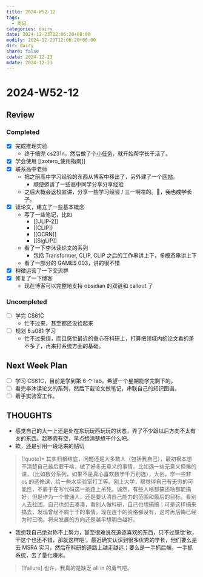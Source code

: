 ```yaml
---
title: 2024-W52-12
tags:
  - 周记
categories: dairy
date: 2024-12-23T12:06:20+08:00
modify: 2024-12-23T12:06:20+08:00
dir: dairy
share: false
cdate: 2024-12-23
mdate: 2024-12-23
---
```


# 2024-W52-12

## Review

### Completed

- [x] 完成推理实验
	- 终于搞完 cs231n，然后做了个[小任务](https://github.com/WncFht/OCL_lab)，就开始帮学长干活了。
- [x] 学会使用 [[zotero_使用指南]]
- [x] 联系高中老师
	- 把之前高中学习经验的东西从博客中移出了，另外建了一个[网站](https://wncfht.github.io/SurviveTYGXManual/)。
		- 顺便邀请了一些高中同学分享分享经验
	- 之后大概会返校宣讲，分享一些学习经验 / 三一啊啥的。🤔，~~我也成学长了~~。
- [x] 读论文，建立了一些基本概念
	- 写了一些笔记，比如
		- [[ULIP-2]]
		- [[CLIP]]
		- [[OCRN]]
		- [[SigLIP]]
	- 看了一下李沐读论文的系列
		- 包括 Transformer, CLIP, CLIP 之后的工作串讲上下，多模态串讲上下
	- 看了一部分的 GAMES 003，讲的很不错
- [x] 稍微运营了一下交流群
- [x] 修复了一下博客
	- 现在博客可以完整地支持 obsidian 的双链和 callout 了

### Uncompleted

- [ ] 学完 CS61C
	- 忙不过来，甚至都还没捡起来
- [ ] 规划 6.s081 学习
	- 忙不过来捏，而且感觉最近的重心在科研上，打算把领域内的论文看的差不多了，再来打系统方面的基础。

## Next Week Plan

- [ ] 学习 CS61C，目前是学到第 6 个 lab，希望一个星期能学完剩下的。
- [ ] 看完李沐读论文的系列，然后下载论文做笔记，串联自己的知识图谱。
- [ ] 着手实验室工作。

## THOUGHTS

- 感觉自己的大一上还是处在东玩玩西玩玩的状态，弄了不少跟以后方向不太有关的东西。趁寒假有空，早点想清楚想干什么吧。
- 欸，还是引用一段话来的贴切

> [!quote]+
> 其实归根结底，问题还是大多数人（包括我自己），最初根本想不清楚自己最后要干啥，做了好多无意义的事情。比如选一些无意义但难的课，（比如数分系列，如果不是真心喜欢数学千万别选），大创，学一些非 cs 的选修课，给一些水实验室打工等。刚上大学，都觉得自己有无穷的可能性，不屑于在写代码这一条路上吊死。诚然，有些人啥都搞还啥都能搞好，但是作为一个普通人，还是要认清自己能力的范围和最后的目标。看别人去社团，自己也想去凑凑，看别人做科研，自己也想搞搞；可是这样搞来搞去，发现曾经不屑于干的事情，现在连干的资格都没有，这时再后悔已经为时已晚。将来发展的方向还是越早想明白越好。

- 我想我自己绝对称不上努力，甚至很难说在追逐喜欢的东西，只不过感觉‘欸，干这个也还不错，那就这样吧’。最近确实认识到很多优秀的学长，他们要么是去 MSRA 实习，然后在科研的道路上越走越远；要么是一手抓后端，一手抓系统，去了量化赚米。

> [!failure]
> 也许，我真的是缺乏 all in 的勇气吧。
